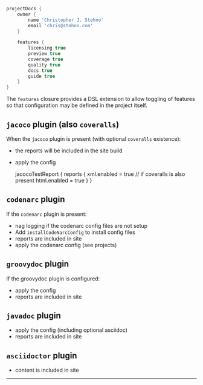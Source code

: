 
```groovy
projectDocs {
    owner {
        name 'Christopher J. Stehno'
        email 'chris@stehno.com'
    }
    
    features {
        licensing true
        preview true
        coverage true
        quality true
        docs true
        guide true
    }
}
```

The `features` closure provides a DSL extension to allow toggling of features so that configuration may be defined in the project itself.

    
## `jacoco` plugin (also `coveralls`)

When the `jacoco` plugin is present (with optional `coveralls` existence):

* the reports will be included in the site build
* apply the config

    jacocoTestReport {
        reports {
            xml.enabled = true // if coveralls is also present
            html.enabled = true
        }
    }

## `codenarc` plugin

If the `codenarc` plugin is present:

* nag logging if the codenarc config files are not setup
* Add `installCodeNarcConfig` to install config files
* reports are included in site
* apply the codenarc config (see projects)

## `groovydoc` plugin

If the groovydoc plugin is configured:

* apply the config
* reports are included in site

## `javadoc` plugin

* apply the config (including optional asciidoc)
* reports are included in site

## `asciidoctor` plugin

* content is included in site

----